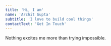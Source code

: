 ```yaml
---
title: 'Hi, I am'
name: 'Archit Gupta'
subtitle: 'I love to build cool things'
contactText: 'Get In Touch'
---
```


Nothing excites me more than trying impossible.
